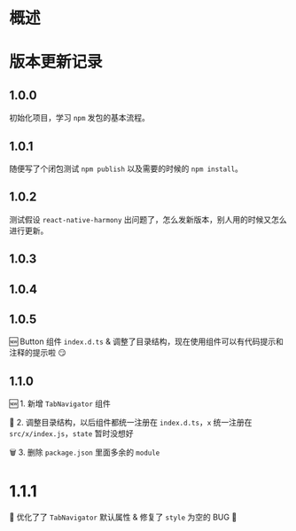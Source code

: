 # 概述

# 版本更新记录
## 1.0.0
初始化项目，学习 `npm` 发包的基本流程。

## 1.0.1
随便写了个闭包测试 `npm publish` 以及需要的时候的 `npm install`。

## 1.0.2
测试假设 `react-native-harmony` 出问题了，怎么发新版本，别人用的时候又怎么进行更新。

## 1.0.3
## 1.0.4
## 1.0.5
🆕 Button 组件 `index.d.ts` & 调整了目录结构，现在使用组件可以有代码提示和注释的提示啦 😏

## 1.1.0

🆕 1. 新增 `TabNavigator` 组件

💄 2. 调整目录结构，以后组件都统一注册在 `index.d.ts`，`x` 统一注册在 `src/x/index.js`，`state` 暂时没想好

🗑 3. 删除 `package.json` 里面多余的 `module`

# 1.1.1

💄 优化了了 `TabNavigator` 默认属性 & 修复了 `style` 为空的 BUG 🐞